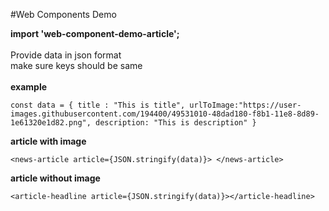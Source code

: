 #Web Components Demo

**import 'web-component-demo-article';**
<br />
<br />
Provide data in json format
<br />
make sure keys should be same  
<br />
**example**
<br />

``const data = {
    title : "This is title",
    urlToImage:"https://user-images.githubusercontent.com/194400/49531010-48dad180-f8b1-11e8-8d89-1e61320e1d82.png",
    description: "This is description"
}``

**article with image**

``<news-article article={JSON.stringify(data)}> </news-article>``

**article without image**

``<article-headline article={JSON.stringify(data)}></article-headline>``

